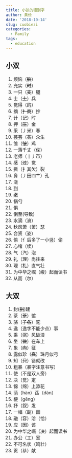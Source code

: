 ```yaml
---
title: 小孩的错别字
author: 黄俭
date: '2018-10-14'
slug: cuobiezi
categories:
  - Family
tags:
  - education
---
```

## 小双
1. 烦恼（~~脑~~）
2. 充实（~~时~~）
3. 一只（~~支~~）腿
4. 士（~~土~~）兵
5. 觉得（~~的~~）
1. 摘（~~扌商~~）抄
1. 计（~~记~~）时
1. 押（~~压~~）金
1. 采（丿米）春
1. 芸芸（~~荟~~）众生
1. 雏（~~皱~~）鸡
1. 一落千丈（~~仗~~）
1. 老师（丨丿币）
1. 感（~~过~~）觉
1. 撕（扌其欠）裂
1. 鼻（丿田四艹）孔
1. 浇
1. 到
1. 嫩
1. 锅勺
1. 惧
1. 倒至(导致)
1. 水滴（滳）
1. 秋风萧（箫）瑟
1. 合资（姿）
1. 偷（亻后多了一小竖）偷
1. 心绪（续）
1. 气（汽）泡
1. 礼（理）尚往来
1. 理（礼）直气壮
1. 为中华之崛（峻）起而读书
1. 从而（尔）


## 大双
1. 封(~~刲~~)建
1. 茶（~~荼~~）馆
1. 骆（~~子各~~）驼
1. 逸（逸字不能少点）事
1. 乘（~~沉~~）风破浪
1. 坐（~~做~~）在车上
1. 象（~~向~~）征
1. 露似珍（~~真~~）珠月似弓
1. 知（~~只~~）错就改
1. 粗暴（暴字注意书写）
1. 使（不是双人旁）
1. 决（觉）定
1. 锦（绵）上添花
1. 菡（hàn）萏（dàn）
1. 梗（gĕng）
1. 抒（叙）发
1. 一幅（副）画
1. 融（容）洽（恰）
1. 应（因）该
1. 为中华之崛（决）起而读书
1. 办公（工）室
1. 不可名状（鸣壮）
1. 贡（恭）献
